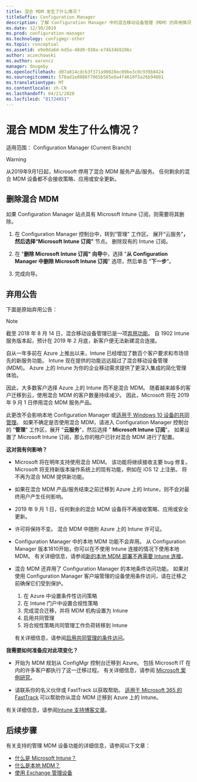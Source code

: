 ```yaml
---
title: 混合 MDM 发生了什么情况？
titleSuffix: Configuration Manager
description: 了解 Configuration Manager 中的混合移动设备管理（MDM）的弃用情况
ms.date: 12/30/2019
ms.prod: configuration-manager
ms.technology: configmgr-other
ms.topic: conceptual
ms.assetid: e9e0da6d-bd5a-48d9-930a-e74b34b9286c
author: aczechowski
ms.author: aaroncz
manager: dougeby
ms.openlocfilehash: d07a014cdcb3f371a90028ec09be3c0c939b8424
ms.sourcegitcommit: 578ad1e8088f7065b565e8a4f4619f5a26b94001
ms.translationtype: MT
ms.contentlocale: zh-CN
ms.lasthandoff: 04/21/2020
ms.locfileid: "81724651"
---
```

# <a name="what-happened-to-hybrid-mdm"></a>混合 MDM 发生了什么情况？

适用范围：  Configuration Manager (Current Branch)

> [!WARNING]
> 从2019年9月1日起，Microsoft 停用了混合 MDM 服务产品/服务。 任何剩余的混合 MDM 设备都不会接收策略、应用或安全更新。

## <a name="remove-hybrid-mdm"></a>删除混合 MDM

如果 Configuration Manager 站点具有 Microsoft Intune 订阅，则需要将其删除。

1. 在 Configuration Manager 控制台中，转到“管理”  工作区。 展开“云服务”****，然后选择“Microsoft Intune 订阅”**** 节点。 删除现有的 Intune 订阅。

1. 在 "**删除 Microsoft Intune 订阅" 向导**中，选择 "**从 Configuration Manager 中删除 Microsoft Intune 订阅**" 选项，然后单击 "**下一步**"。

1. 完成向导。

## <a name="deprecation-announcement"></a>弃用公告

下面是原始弃用公告：

> [!NOTE]  
> 截至 2018 年 8 月 14 日，混合移动设备管理已是一项[弃用功能](../../core/plan-design/changes/deprecated/removed-and-deprecated-cmfeatures.md)。 自 1902 Intune 服务版本起，预计在 2019 年 2 月底，新客户便无法新建混合连接。
> <!--Intune feature 2683117-->  
> 自从一年多前在 Azure 上推出以来，Intune 已经增加了数百个客户要求和市场领先的新服务功能。 Intune 现在提供的功能远远超过了混合移动设备管理 (MDM)。 Azure 上的 Intune 为你的企业移动需求提供了更深入集成的简化管理体验。
>
> 因此，大多数客户选择 Azure 上的 Intune 而不是混合 MDM。 随着越来越多的客户迁移到云，使用混合 MDM 的客户数量持续减少。 因此，Microsoft 将在 2019 年 9 月 1 日停用混合 MDM 服务产品。
>
> 此更改不会影响本地 Configuration Manager 或[适用于 Windows 10 设备的共同管理](../../comanage/overview.md)。 如果不确定是否使用混合 MDM，请进入 Configuration Manager 控制台的 "**管理**" 工作区，展开 "**云服务**"，然后选择 " **Microsoft Intune 订阅**"。 如果设置了 Microsoft Intune 订阅，那么你的租户已针对混合 MDM 进行了配置。
>
> **这对我有何影响？**
>
> - Microsoft 将在明年支持使用混合 MDM。 该功能将继续接收主要 bug 修复。 Microsoft 将支持新版本操作系统上的现有功能，例如在 iOS 12 上注册。 将不再为混合 MDM 提供新功能。  
>
> - 如果在混合 MDM 产品/服务结束之前迁移到 Azure 上的 Intune，则不会对最终用户产生任何影响。  
>
> - 2019 年 9 月 1 日，任何剩余的混合 MDM 设备将不再接收策略、应用或安全更新。  
>
> - 许可将保持不变。 混合 MDM 中随附 Azure 上的 Intune 许可证。  
>
> - Configuration Manager 中的本地 MDM 功能不会弃用。 从 Configuration Manager 版本1810开始，你可以在不使用 Intune 连接的情况下使用本地 MDM。 有关详细信息，请参阅[新的本地 MDM 部署不再需要 Intune 连接](../../core/plan-design/changes/whats-new-in-version-1810.md#bkmk_opmdm)。
>
> - 混合 MDM 还弃用了 Configuration Manager 的本地条件访问功能。 如果对使用 Configuration Manager 客户端管理的设备使用条件访问，请在迁移之前确保它们受到保护。
>     1. 在 Azure 中设置条件性访问策略
>     2. 在 Intune 门户中设置合规性策略
>     3. 完成混合迁移，并将 MDM 机构设置为 Intune
>     4. 启用共同管理
>     5. 将合规性策略共同管理工作负荷转移到 Intune
>
>     有关详细信息，请参阅[启用共同管理的条件访问](../../comanage/quickstart-conditional-access.md)。
>
> **我需要如何准备应对此项变化？**
>
> - 开始为 MDM 规划从 ConfigMgr 控制台迁移到 Azure。 包括 Microsoft IT 在内的许多客户都执行了这一迁移过程。 有关详细信息，请参阅 [Microsoft 案例研究](https://aka.ms/Intune_MSFT)。  
>
> - 请联系你的名义伙伴或 FastTrack 以获取帮助。 [适用于 Microsoft 365 的 FastTrack](https://aka.ms/hybrid_fasttrack) 可以帮助你从混合 MDM 迁移到 Azure 上的 Intune。
>
> 有关详细信息，请参阅[Intune 支持博客文章](https://aka.ms/hybrid_notification)。

## <a name="next-steps"></a>后续步骤

有关支持的管理 MDM 设备功能的详细信息，请参阅以下文章：

- [什么是 Microsoft Intune？](https://docs.microsoft.com/intune/what-is-intune)
- [什么是本地 MDM？](manage-mobile-devices-with-on-premises-infrastructure.md)
- [使用 Exchange 管理设备](../deploy-use/manage-mobile-devices-with-exchange-activesync.md)
